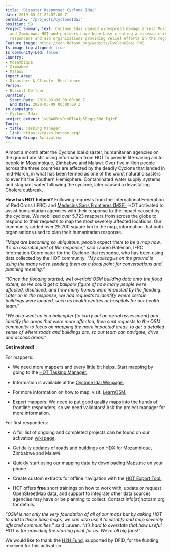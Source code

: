 ```yaml
---
title: 'Disaster Response: Cyclone Idai'
date: 2019-03-21 22:07:00 Z
permalink: "/projects/CycloneIdai"
position: 58
Project Summary Text: Cyclone Idai caused widespread damage across Mozambique, Malawi
  and Zimbabwe. HOT and partners have been busy creating a basemap critical for first
  responders and aid organizations providing relief efforts in the region.
Feature Image: https://cdn.hotosm.org/website/CycloneIdai.PNG
Is image top aligned: true
Is Community-Led: false
Country:
- Mozambique
- Zimbabwe
- Malawi
Impact Area:
- Disasters & Climate  Resilience
Person:
- Russell Deffner
Duration:
  Start Date: 2019-03-09 00:00:00 Z
  End Date: 2020-03-09 00:00:00 Z
tm_campaigns:
- Cyclone Idai
project_extent: 1vdQAORtvOjvRTkWJp3BngrpSMn_TgJzF
Tools:
- title: Tasking Manager
- link: https://tasks.hotosm.org/
Working Group: Activation
---
```


Almost a month after the Cyclone Idai disaster, humanitarian agencies on the ground are still using information from HOT to provide life-saving aid to people in Mozambique, Zimbabwe and Malawi. Over five million people across the three countries are affected by the deadly Cyclone that landed in mid-March, in what has been termed as one of the worst natural disasters to ever hit the Southern Hemisphere. Contaminated water supply systems and stagnant water following the cyclone, later caused a devastating Cholera outbreak.

**How has HOT helped?**
Following requests from the International Federation of Red Cross (IFRC) and [Médecins Sans Frontiéres (MSF)](https://www.doctorswithoutborders.org/what-we-do/news-stories/story/mapping-needs-new-technologies-play-essential-role-cyclone-idai), HOT activated to assist humanitarian agencies with their response to the impact caused by the cyclone. We mobilized over 5,723 mappers from across the globe to respond to their requests to map the most severely affected locations. Our community added over 25,700 square km to the map, information that both organisations used to plan their humanitarian response.

*“Maps are becoming so ubiquitous, people expect there to be a map now. It’s an essential part of the response,”* said Lauren Bateman, IFRC Information Coordinator for the Cyclone Idai response, who has been using data collected by the HOT community. *“My colleague on the ground is using the maps we’re sending them as a focal point for conversations and planning meeting.”*

*“\[Once the flooding started, we\] overlaid OSM building data onto the flood extent, so we could get a ballpark figure of how many people were affected, displaced, and how many homes were impacted by the flooding. Later on in the response, we had requests to identify where certain buildings were located, such as health centres or hospitals for our health team.”*

*“We also went up in a helicopter \[to carry out an aerial assessment\] and identify the areas that were more affected, then sent requests to the OSM community to focus on mapping the more impacted areas, to get a detailed sense of where roads and buildings are, so our team can navigate, drive and access areas.”*

**Get involved!**

For mappers:

* We need more mappers and every little bit helps. Start mapping by going to the [HOT Tasking Manager.](https://tasks.hotosm.org)

* Information is available at the [Cyclone Idai Wikipage.](https://wiki.openstreetmap.org/wiki/Cyclone_Idai)

* For more information on how to map, visit: [LearnOSM.](https://LearnOSM.org)

* Expert mappers: We need to put good quality maps into the hands of frontline responders, so we need validators! Ask the project manager for more information.

For first responders:

* A full list of ongoing and completed projects can be found on our activation [wiki page](https://wiki.openstreetmap.org/wiki/Cyclone_Idai).

* Get daily updates of roads and buildings on [HDX](https://data.humdata.org/search?groups=mwi&groups=moz&groups=zwe&organization=hot) for Mozambique, Zimbabwe and Malawi.

* Quickly start using our mapping data by downloading [Maps.me](https://maps.me/) on your phone.

* Create custom extracts for offline navigation with the [HOT Export Tool.](https://export.hotosm.org/en/v3/)

* HOT offers **free** short trainings on how to work with, update or request OpenStreetMap data, and support to integrate other data sources agencies may have or be planning to collect. Contact info\[at\]hotosm.org for details.

*“OSM is not only the very foundation of all of our maps but by asking HOT to add to those base maps, we can also use it to identify and map severely affected communities,”* said Lauren. *“It’s hard to overstate that how useful HOT is for providing the starting point for us. We’re all big fans!”*

We would like to thank the [H2H Fund](https://www.h2hworks.org/), supported by DFID, for the funding received for this activation.